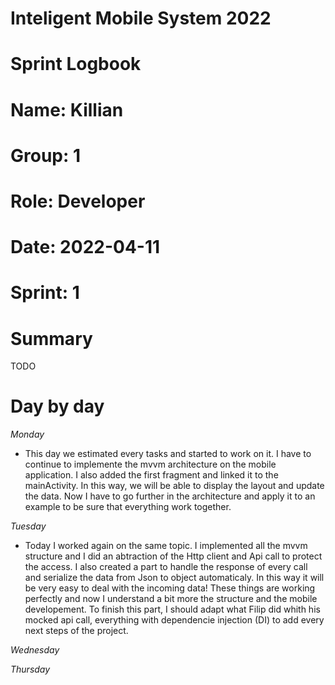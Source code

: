 #
# **Inteligent Mobile System 2022**
#
#
#
# **Sprint Logbook**
# **Name:	Killian**
# **Group:	1**
# **Role:	Developer**
# **Date:	2022-04-11**
# **Sprint: 	1**
#
# **Summary**
TODO

# **Day by day**
*Monday*
- This day we estimated every tasks and started to work on it. I have to continue to implemente the mvvm architecture on the mobile application. I also added the first fragment and linked it to the mainActivity. In this way, we will be able to display the layout and update the data. Now I have to go further in the architecture and apply it to an example to be sure that everything work together.

*Tuesday*
- Today I worked again on the same topic. I implemented all the mvvm structure and I did an abtraction of the Http client and Api call to protect the access. I also created a part to handle the response of every call and serialize the data from Json to object automaticaly. In this way it will be very easy to deal with the incoming data!
These things are working perfectly and now I understand a bit more the structure and the mobile developement. To finish this part, I should adapt what Filip did whith his mocked api call, everything with dependencie injection (DI) to add every next steps of the project.

*Wednesday*

*Thursday*
